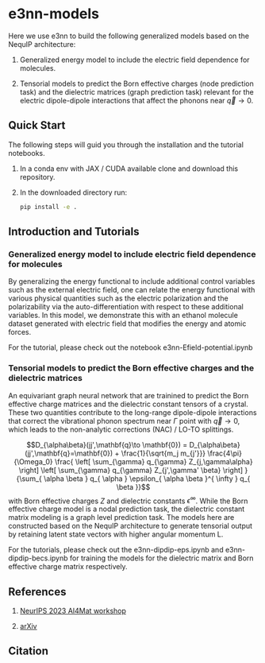 # e3nn-models

Here we use e3nn to build the following generalized models based on the NequIP architecture:

1. Generalized energy model to include the electric field dependence for molecules.

2. Tensorial models to predict the Born effective charges (node prediction task) and the dielectric matrices (graph prediction task) relevant for the electric dipole-dipole interactions that affect the phonons near $\vec{q} \rightarrow 0$.




## Quick Start

The following steps will guid you through the installation and the tutorial notebooks.

1. In a conda env with JAX / CUDA available clone and download this repository.

2. In the downloaded directory run:
    ```bash
    pip install -e .
    ```



## Introduction and Tutorials
### Generalized energy model to include electric field dependence for molecules
By generalizing the energy functional to include additional control variables such as the external electric field, one can relate the energy functional with various physical quantities such as the electric polarization and the polarizability via the auto-differentiation with respect to these additional variables.
In this model, we demonstrate this with an ethanol molecule dataset generated with electric field that modifies the energy and atomic forces.

For the tutorial, please check out the notebook e3nn-Efield-potential.ipynb

### Tensorial models to predict the Born effective charges and the dielectric matrices 
An equivariant graph neural network that are trainined to predict the Born effective charge matrices and the dielectric constant tensors of a crystal.
These two quantities contribute to the long-range dipole-dipole interactions that correct the vibrational phonon spectrum near $\Gamma$ point with $\vec{q} \rightarrow 0$, which leads to the non-analytic corrections (NAC) / LO-TO splittings.

$$D_{\alpha\beta}(jj',\mathbf{q}\to \mathbf{0}) = D_{\alpha\beta}(jj',\mathbf{q}=\mathbf{0}) + \frac{1}{\sqrt{m_j m_{j'}}} \frac{4\pi}{\Omega_0} \frac{ \left[  \sum_{\gamma} q_{\gamma} Z_{j,\gamma\alpha} \right] \left[ \sum_{\gamma} q_{\gamma} Z_{j',\gamma' \beta} \right] } {\sum_{ \alpha \beta } q_{ \alpha } \epsilon_{ \alpha \beta }^{ \infty } q_{ \beta }}$$ with Born effective charges $Z$ and dielectric constants $\epsilon^{ \infty }$.
While the Born effective charge model is a nodal prediction task, the dielectric constant matrix modeling is a graph level prediction task.
The models here are constructed based on the NequIP architecture to generate tensorial output by retaining latent state vectors with higher angular momentum L.

For the tutorials, please check out the e3nn-dipdip-eps.ipynb and e3nn-dipdip-becs.ipynb for training the models for the dielectric matrix and Born effective charge matrix respectively.


## References

1. [NeurIPS 2023 AI4Mat workshop](https://openreview.net/forum?id=xxyHjer00Y)

2. [arXiv](https://arxiv.org/)

## Citation





